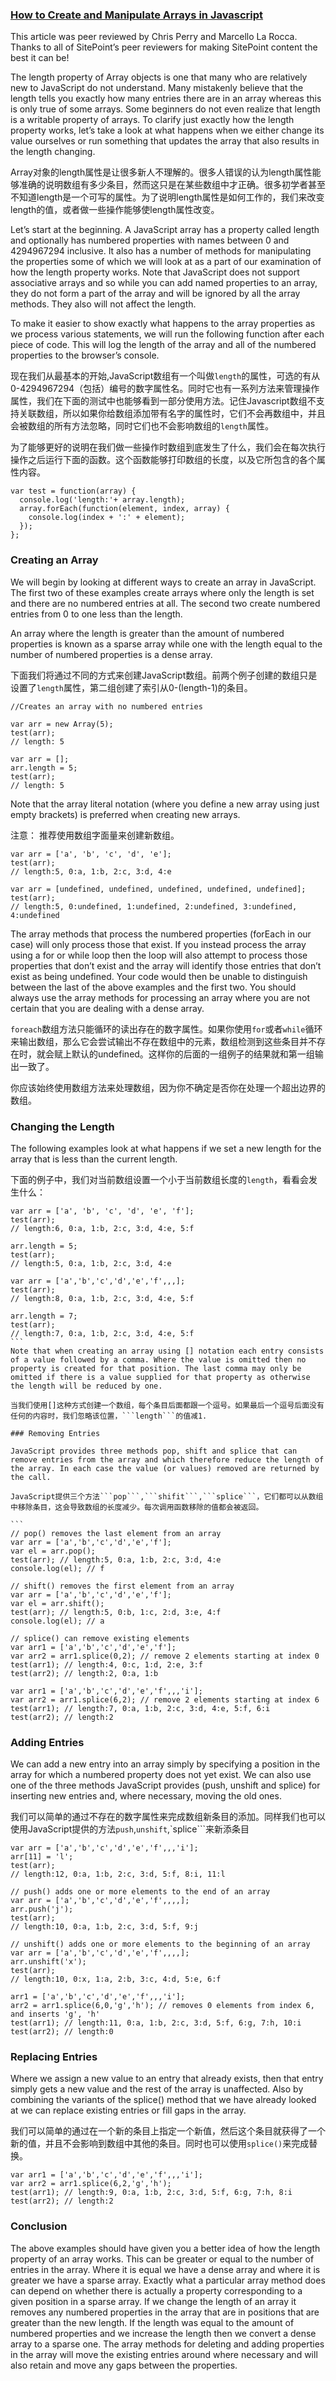 ### [How to Create and Manipulate Arrays in Javascript](http://www.sitepoint.com/quick-tip-create-manipulate-arrays-in-javascript/)

This article was peer reviewed by Chris Perry and Marcello La Rocca. Thanks to all of SitePoint’s peer reviewers for making SitePoint content the best it can be!

The length property of Array objects is one that many who are relatively new to JavaScript do not understand. Many mistakenly believe that the length tells you exactly how many entries there are in an array whereas this is only true of some arrays. Some beginners do not even realize that length is a writable property of arrays. To clarify just exactly how the length property works, let’s take a look at what happens when we either change its value ourselves or run something that updates the array that also results in the length changing.

Array对象的length属性是让很多新人不理解的。很多人错误的认为length属性能够准确的说明数组有多少条目，然而这只是在某些数组中才正确。很多初学者甚至不知道length是一个可写的属性。为了说明length属性是如何工作的，我们来改变length的值，或者做一些操作能够使length属性改变。

Let’s start at the beginning. A JavaScript array has a property called length and optionally has numbered properties with names between 0 and 4294967294 inclusive. It also has a number of methods for manipulating the properties some of which we will look at as a part of our examination of how the length property works. Note that JavaScript does not support associative arrays and so while you can add named properties to an array, they do not form a part of the array and will be ignored by all the array methods. They also will not affect the length.

To make it easier to show exactly what happens to the array properties as we process various statements, we will run the following function after each piece of code. This will log the length of the array and all of the numbered properties to the browser’s console.

现在我们从最基本的开始,JavaScript数组有一个叫做```length```的属性，可选的有从0-4294967294（包括）编号的数字属性名。同时它也有一系列方法来管理操作属性，我们在下面的测试中也能够看到一部分使用方法。记住Javascript数组不支持关联数组，所以如果你给数组添加带有名字的属性时，它们不会再数组中，并且会被数组的所有方法忽略，同时它们也不会影响数组的```length```属性。

为了能够更好的说明在我们做一些操作时数组到底发生了什么，我们会在每次执行操作之后运行下面的函数。这个函数能够打印数组的长度，以及它所包含的各个属性内容。

```
var test = function(array) {
  console.log('length:'+ array.length);
  array.forEach(function(element, index, array) {
    console.log(index + ':' + element);
  });
};
```

### Creating an Array
We will begin by looking at different ways to create an array in JavaScript. The first two of these examples create arrays where only the length is set and there are no numbered entries at all. The second two create numbered entries from 0 to one less than the length.

An array where the length is greater than the amount of numbered properties is known as a sparse array while one with the length equal to the number of numbered properties is a dense array.

下面我们将通过不同的方式来创建JavaScript数组。前两个例子创建的数组只是设置了```length```属性，第二组创建了索引从0-(length-1)的条目。

```
//Creates an array with no numbered entries

var arr = new Array(5);
test(arr);
// length: 5

var arr = [];
arr.length = 5;
test(arr);
// length: 5
```

Note that the array literal notation (where you define a new array using just empty brackets) is preferred when creating new arrays.

注意： 推荐使用数组字面量来创建新数组。

```
var arr = ['a', 'b', 'c', 'd', 'e'];
test(arr);
// length:5, 0:a, 1:b, 2:c, 3:d, 4:e

var arr = [undefined, undefined, undefined, undefined, undefined];
test(arr);
// length:5, 0:undefined, 1:undefined, 2:undefined, 3:undefined, 4:undefined
```

The array methods that process the numbered properties (forEach in our case) will only process those that exist. If you instead process the array using a for or while loop then the loop will also attempt to process those properties that don’t exist and the array will identify those entries that don’t exist as being undefined. Your code would then be unable to distinguish between the last of the above examples and the first two. You should always use the array methods for processing an array where you are not certain that you are dealing with a dense array.

```foreach```数组方法只能循环的读出存在的数字属性。如果你使用```for```或者```while```循环来输出数组，那么它会尝试输出不存在数组中的元素，数组检测到这些条目并不存在时，就会赋上默认的undefined。这样你的后面的一组例子的结果就和第一组输出一致了。

你应该始终使用数组方法来处理数组，因为你不确定是否你在处理一个超出边界的数组。

### Changing the Length

The following examples look at what happens if we set a new length for the array that is less than the current length.

下面的例子中，我们对当前数组设置一个小于当前数组长度的```length```，看看会发生什么： 

````
var arr = ['a', 'b', 'c', 'd', 'e', 'f'];
test(arr);
// length:6, 0:a, 1:b, 2:c, 3:d, 4:e, 5:f

arr.length = 5;
test(arr);
// length:5, 0:a, 1:b, 2:c, 3:d, 4:e

var arr = ['a','b','c','d','e','f',,,];
test(arr);
// length:8, 0:a, 1:b, 2:c, 3:d, 4:e, 5:f

arr.length = 7;
test(arr);
// length:7, 0:a, 1:b, 2:c, 3:d, 4:e, 5:f
```
Note that when creating an array using [] notation each entry consists of a value followed by a comma. Where the value is omitted then no property is created for that position. The last comma may only be omitted if there is a value supplied for that property as otherwise the length will be reduced by one.

当我们使用[]这种方式创建一个数组，每个条目后面都跟一个逗号。如果最后一个逗号后面没有任何的内容时，我们忽略该位置，```length```的值减1.

### Removing Entries

JavaScript provides three methods pop, shift and splice that can remove entries from the array and which therefore reduce the length of the array. In each case the value (or values) removed are returned by the call.

JavaScript提供三个方法```pop```,```shifit```,```splice```，它们都可以从数组中移除条目，这会导致数组的长度减少。每次调用函数移除的值都会被返回。

```
// pop() removes the last element from an array
var arr = ['a','b','c','d','e','f'];
var el = arr.pop();
test(arr); // length:5, 0:a, 1:b, 2:c, 3:d, 4:e
console.log(el); // f

// shift() removes the first element from an array
var arr = ['a','b','c','d','e','f'];
var el = arr.shift();
test(arr); // length:5, 0:b, 1:c, 2:d, 3:e, 4:f
console.log(el); // a

// splice() can remove existing elements
var arr1 = ['a','b','c','d','e','f'];
var arr2 = arr1.splice(0,2); // remove 2 elements starting at index 0
test(arr1); // length:4, 0:c, 1:d, 2:e, 3:f
test(arr2); // length:2, 0:a, 1:b

var arr1 = ['a','b','c','d','e','f',,,'i'];
var arr2 = arr1.splice(6,2); // remove 2 elements starting at index 6
test(arr1); // length:7, 0:a, 1:b, 2:c, 3:d, 4:e, 5:f, 6:i
test(arr2); // length:2
````

### Adding Entries

We can add a new entry into an array simply by specifying a position in the array for which a numbered property does not yet exist. We can also use one of the three methods JavaScript provides (push, unshift and splice) for inserting new entries and, where necessary, moving the old ones.

我们可以简单的通过不存在的数字属性来完成数组新条目的添加。同样我们也可以使用JavaScript提供的方法```push```,```unshift```,`splice```来新添条目

```
var arr = ['a','b','c','d','e','f',,,'i'];
arr[11] = 'l';
test(arr);
// length:12, 0:a, 1:b, 2:c, 3:d, 5:f, 8:i, 11:l

// push() adds one or more elements to the end of an array
var arr = ['a','b','c','d','e','f',,,,];
arr.push('j');
test(arr);
// length:10, 0:a, 1:b, 2:c, 3:d, 5:f, 9:j

// unshift() adds one or more elements to the beginning of an array
var arr = ['a','b','c','d','e','f',,,,];
arr.unshift('x');
test(arr);
// length:10, 0:x, 1:a, 2:b, 3:c, 4:d, 5:e, 6:f

arr1 = ['a','b','c','d','e','f',,,'i'];
arr2 = arr1.splice(6,0,'g','h'); // removes 0 elements from index 6, and inserts 'g', 'h'
test(arr1); // length:11, 0:a, 1:b, 2:c, 3:d, 5:f, 6:g, 7:h, 10:i
test(arr2); // length:0
```

### Replacing Entries

Where we assign a new value to an entry that already exists, then that entry simply gets a new value and the rest of the array is unaffected. Also by combining the variants of the splice() method that we have already looked at we can replace existing entries or fill gaps in the array.

我们可以简单的通过在一个新的条目上指定一个新值，然后这个条目就获得了一个新的值，并且不会影响到数组中其他的条目。同时也可以使用```splice()```来完成替换。 

```
var arr1 = ['a','b','c','d','e','f',,,'i'];
var arr2 = arr1.splice(6,2,'g','h');
test(arr1); // length:9, 0:a, 1:b, 2:c, 3:d, 5:f, 6:g, 7:h, 8:i
test(arr2); // length:2
```

### Conclusion
The above examples should have given you a better idea of how the length property of an array works. This can be greater or equal to the number of entries in the array. Where it is equal we have a dense array and where it is greater we have a sparse array. Exactly what a particular array method does can depend on whether there is actually a property corresponding to a given position in a sparse array. If we change the length of an array it removes any numbered properties in the array that are in positions that are greater than the new length. If the length was equal to the amount of numbered properties and we increase the length then we convert a dense array to a sparse one. The array methods for deleting and adding properties in the array will move the existing entries around where necessary and will also retain and move any gaps between the properties.

